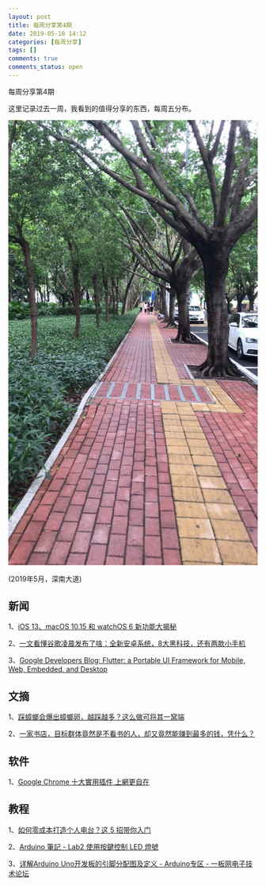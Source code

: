 ```yaml
---
layout: post
title: 每周分享第4期
date: 2019-05-10 14:12
categories: [每周分享]
tags: []
comments: true
comments_status: open
---
```


每周分享第4期

这里记录过去一周，我看到的值得分享的东西，每周五分布。

![](/assets/20190510/shennandadao.jpg)

(2019年5月，深南大道)


## 新闻


1、[iOS 13、macOS 10.15 和 watchOS 6 新功能大揭秘](https://www.cnbeta.com/articles/tech/844503.htm)

2、[一文看懂谷歌凌晨发布了啥：全新安卓系统，8大黑科技，还有两款小手机](https://mp.weixin.qq.com/s/yVr6IkDTdtM7xzbAD6Onyg)


3、[Google Developers Blog: Flutter: a Portable UI Framework for Mobile, Web, Embedded, and Desktop](https://developers.googleblog.com/2019/05/Flutter-io19.html?m=1)


## 文摘

1、[踩蟑螂会爆出蟑螂卵，越踩越多？这么做可将其一窝端](https://mp.weixin.qq.com/s/0XJfq_UwZtuDFi2uRbSjRg)

2、[一家书店，目标群体竟然是不看书的人，却又竟然能赚到最多的钱，凭什么？](https://mp.weixin.qq.com/s/jN8Aw2oL19qfRSP4hfXqog)


## 软件

1、[Google Chrome 十大實用插件 上網更自在](https://www.pcmarket.com.hk/2019/05/05/google-chrome%E5%8D%81%E5%A4%A7%E5%AF%A6%E7%94%A8%E6%8F%92%E4%BB%B6/amp/)

## 教程

1、[如何零成本打造个人电台？这 5 招带你入门 ](https://www.ifanr.com/app/1186260)

2、[Arduino 筆記 - Lab2 使用按鍵控制 LED 燈號](http://coopermaa2nd.blogspot.com/2010/12/arduino-lab2-led.html?m=1)

3、[详解Arduino Uno开发板的引脚分配图及定义 - Arduino专区 - 一板网电子技术论坛](https://www.yiboard.com/thread-831-1-1.html)